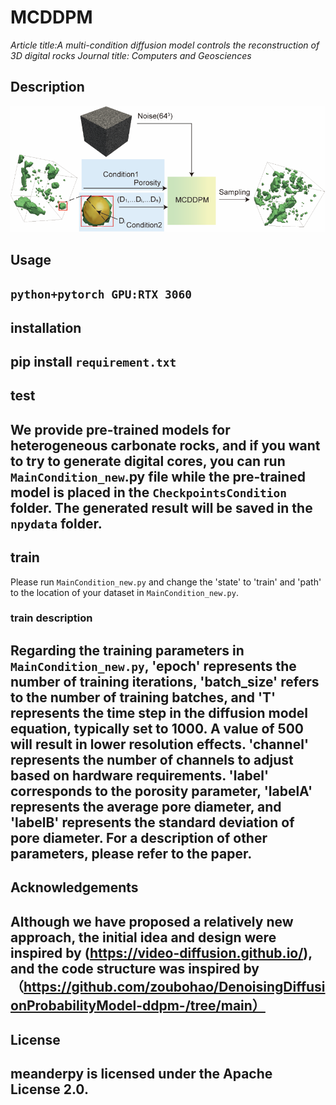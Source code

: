 # MCDDPM
_Article title:A multi-condition diffusion model controls the reconstruction of 3D digital rocks_
_Journal title: Computers and Geosciences_
## Description
![MCDDPM](https://github.com/luoxinggyyy/MCDDPM/blob/main/data/11.tif)
##  Usage
   `python+pytorch
GPU:RTX 3060`
---
## installation
   pip install `requirement.txt`
---
## test
   We provide pre-trained models for heterogeneous carbonate rocks, and if you want to try to generate digital cores, you can run `MainCondition_new`.py file while the pre-trained model is placed in the `CheckpointsCondition` folder.
The generated result will be saved in the `npydata` folder.
---
## train
  Please run `MainCondition_new.py` and change the 'state' to 'train' and 'path' to the location of your dataset in `MainCondition_new.py`.
### train description
   Regarding the training parameters in `MainCondition_new.py`, 'epoch' represents the number of training iterations, 'batch_size' refers to the number of training batches, and 'T' represents the time step in the diffusion model equation, typically set to 1000. A value of 500 will result in lower resolution effects. 'channel' represents the number of channels to adjust based on hardware requirements. 'label' corresponds to the porosity parameter, 'labelA' represents the average pore diameter, and 'labelB' represents the standard deviation of pore diameter. For a description of other parameters, please refer to the paper.
---
## Acknowledgements
   Although we have proposed a relatively new approach, the initial idea and design were inspired by (https://video-diffusion.github.io/), and the code structure was inspired by （https://github.com/zoubohao/DenoisingDiffusionProbabilityModel-ddpm-/tree/main）
---
## License
   meanderpy is licensed under the Apache License 2.0.
---


